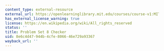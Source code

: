 ```yaml
---
content_type: external-resource
external_url: https://openlearninglibrary.mit.edu/courses/course-v1:MITx+ES.1803+2023_Fall/courseware/pset_checkers/ps8/?activate_block_id=block-v1%3AMITx%2BES.1803%2B2023_Fall%2Btype%40sequential%2Bblock%40ps8
has_external_license_warning: true
license: https://en.wikipedia.org/wiki/All_rights_reserved
status: ''
title: Problem Set 8 Checker
uid: 8e6c4d47-944b-4cfe-8066-46e729a93367
wayback_url: ''
---
```


